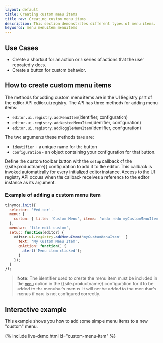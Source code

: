 ```yaml
---
layout: default
title: Creating custom menu items
title_nav: Creating custom menu items
description: This section demonstrates different types of menu items.
keywords: menu menuitem menuitems
---
```


## Use Cases

* Create a shortcut for an action or a series of actions that the user repeatedly does.
* Create a button for custom behavior.

## How to create custom menu items

The methods for adding custom menu items are in the UI Registry part of the editor API editor.ui.registry. The API has three methods for adding menu items:

* `editor.ui.registry.addMenuItem`(identifier, configuration)
* `editor.ui.registry.addNestedMenuItem`(identifier, configuration)
* `editor.ui.registry.addToggleMenuItem`(identifier, configuration)

The two arguments these methods take are:

* `identifier` - a unique name for the button
* `configuration` - an object containing your configuration for that button.

Define the custom toolbar button with the `setup` callback of the {{site.productname}} configuration to add it to the editor. This callback is invoked automatically for every initialized editor instance. Access to the UI registry API occurs when the callback receives a reference to the editor instance as its argument.

### Example of adding a custom menu item

```js
tinymce.init({
  selector: '#editor',
  menu: {
    custom: { title: 'Custom Menu', items: 'undo redo myCustomMenuItem' }
  },
  menubar: 'file edit custom',
  setup: function(editor) {
    editor.ui.registry.addMenuItem('myCustomMenuItem', {
      text: 'My Custom Menu Item',
      onAction: function() {
        alert('Menu item clicked');
      }
    });
  }
});
```

> **Note**: The identifier used to create the menu item must be included in the [`menu`]({{site.baseurl}}/configure/editor-appearance/#menu) option in the {{site.productname}} configuration for it to be added to the menubar's menus. It will not be added to the menubar's menus if `menu` is not configured correctly.

## Interactive example

This example shows you how to add some simple menu items to a new "custom" menu.

{% include live-demo.html id="custom-menu-item" %}
